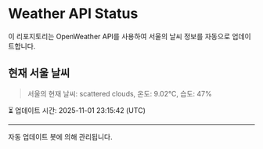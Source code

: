 
# Weather API Status

이 리포지토리는 OpenWeather API를 사용하여 서울의 날씨 정보를 자동으로 업데이트합니다.

## 현재 서울 날씨
> 서울의 현재 날씨: scattered clouds, 온도: 9.02°C, 습도: 47%

⏳ 업데이트 시간: 2025-11-01 23:15:42 (UTC)

---
자동 업데이트 봇에 의해 관리됩니다.
